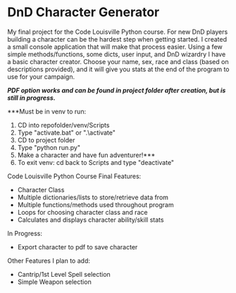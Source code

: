 # DnD Character Generator
My final project for the Code Louisville Python course.
For new DnD players building a character can be the hardest step when getting started. I created a small console application that will make that process easier.
Using a few simple methods/functions, some dicts, user input, and DnD wizardry I have a basic character creator. Choose your name, sex, race and class (based on descriptions provided), and it will give you stats at the end of the program to use for your campaign.

***PDF option works and can be found in project folder after creation, but is still in progress.***

***Must be in venv to run:
1) CD into repofolder/venv/Scripts
2) Type "activate.bat" or ".\activate"
3) CD to project folder
4) Type "python run.py"
5) Make a character and have fun adventurer!***
6) To exit venv: cd back to Scripts and type "deactivate"
 

Code Louisville Python Course Final Features:
- Character Class
- Multiple dictionaries/lists to store/retrieve data from
- Multiple functions/methods used throughout program
- Loops for choosing character class and race
- Calculates and displays character ability/skill stats

In Progress:
- Export character to pdf to save character

Other Features I plan to add:
- Cantrip/1st Level Spell selection
- Simple Weapon selection
